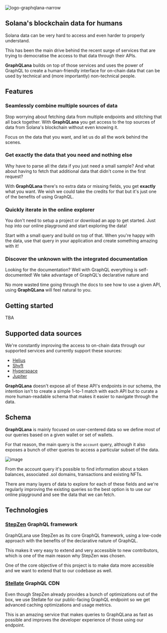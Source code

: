 ![logo-graphqlana-narrow](https://user-images.githubusercontent.com/38172/213896525-2e0ebc4c-5e19-48a8-800d-03340eea8f34.png)

## Solana's blockchain data for humans

Solana data can be very hard to access and even harder to properly understand.

This has been the main drive behind the recent surge of services that are trying to democratise the access to that data through their APIs.

**GraphQLana** builds on top of those services and uses the power of GraphQL to create a human-friendly interface for on-chain data that can be used by technical and (more importantly) non-technical people.

## Features

### Seamlessly combine multiple sources of data

Stop worrying about fetching data from multiple endpoints and stitching that all back together. With **GraphQLana** you get access to the top sources of data from Solana's blockchain without even knowing it.

Focus on the data that you want, and let us do all the work behind the scenes.

### Get exactly the data that you need and nothing else

Why have to parse all the data if you just need a small sample? And what about having to fetch that additional data that didn't come in the first request?

With **GraphQLana** there's no extra data or missing fields, you get **exactly** what you want. We wish we could take the credits for that but it's just one of the benefits of using GraphQL.

### Quickly iterate in the online explorer

You don't need to setup a project or download an app to get started. Just hop into our online playground and start exploring the data!

Start with a small query and build on top of that. When you're happy with the data, use that query in your application and create something amazing with it!

### Discover the unknown with the integrated documentation

Looking for the documentation? Well with GraphQL everything is self-documented! We take advantage of GraphQL's declarative nature and

No more wasted time going through the docs to see how to use a given API, using **GraphQLana** will feel natural to you.

## Getting started

TBA

## Supported data sources

We're constantly improving the access to on-chain data through our supported services and currently support these sources:

-   [Helius](https://helius.xyz/)
-   [Shyft](https://shyft.to/)
-   [Hyperspace](https://hyperspace.xyz/)
-   [Jupiter](https://jup.ag/)

**GraphQLana** doesn't expose all of these API's endpoints in our schema, the intention isn't to create a simple 1-to-1 match with each API but to curate a more human-readable schema that makes it easier to navigate through the data.

## Schema

**GraphQLana** is mainly focused on user-centered data so we define most of our queries based on a given wallet or set of wallets.

For that reason, the main query is the `account` query, although it also exposes a bunch of other queries to access a particular subset of the data.

![image](https://user-images.githubusercontent.com/38172/213898815-6ab35cf0-e65e-4733-a129-1cb5664f6d4f.png)

From the account query it's possible to find information about a token balances, associated .sol domains, transactions and existing NFTs. 

There are many layers of data to explore for each of these fields and we're regularly improving the existing queries so the best option is to use our online playground and see the data that we can fetch.

## Technologies

### [StepZen](https://stepzen.com/) GraphQL framework

GraphQLana use StepZen as its core GraphQL framework, using a low-code approach with the benefits of the declarative nature of GraphQL.

This makes it very easy to extend and very accessible to new contributors, which is one of the main reason why StepZen was chosen.

One of the core objective of this project is to make data more accessible and we want to extend that to our codebase as well.

### [Stellate](https://stellate.co/) GraphQL CDN

Even though StepZen already provides a bunch of optimizations out of the box, we use Stellate for our public-facing GraphQL endpoint so we get advanced caching optimizations and usage metrics.

This is an amazing service that makes queries to GraphQLana as fast as possible and improves the developer experience of those using our endpoint.

